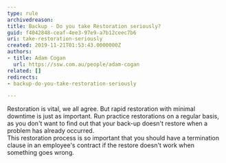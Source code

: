 ```yaml
---
type: rule
archivedreason: 
title: Backup - Do you take Restoration seriously?
guid: f4042848-ceaf-4ee3-97e9-a7b12ceec7b6
uri: take-restoration-seriously
created: 2019-11-21T01:53:43.0000000Z
authors:
- title: Adam Cogan
  url: https://ssw.com.au/people/adam-cogan
related: []
redirects:
- backup-do-you-take-restoration-seriously

---
```



​Restoration is vital, we all agree. But rapid restoration with minimal downtime is just as important. Run practice restorations on a regular basis, as you don't want to find out that your back-up doesn't restore when a problem has already occurred.<br>This restoration process is so important that you should have a termination clause in an employee's contract if the restore doesn't work when something goes wrong.​<br>
<br><excerpt class='endintro'></excerpt><br>



